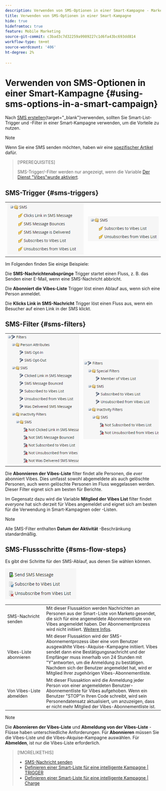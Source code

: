 ```yaml
---
description: Verwenden von SMS-Optionen in einer Smart-Kampagne - Marketo-Dokumente - Produktdokumentation
title: Verwenden von SMS-Optionen in einer Smart-Kampagne
hide: true
hidefromtoc: true
feature: Mobile Marketing
source-git-commit: c3bad3c7d32259a9989227c1d6fa43bc693dd814
workflow-type: tm+mt
source-wordcount: '406'
ht-degree: 2%

---
```


# Verwenden von SMS-Optionen in einer Smart-Kampagne {#using-sms-options-in-a-smart-campaign}

Nach [SMS erstellen](/help/marketo/product-docs/mobile-marketing/vibes-sms-messages/create-an-sms-message-2.md){target="_blank"}verwenden, sollten Sie Smart-List-Trigger und -Filter in einer Smart-Kampagne verwenden, um die Vorteile zu nutzen.

>[!NOTE]
>
>Wenn Sie eine SMS senden möchten, haben wir eine [spezifischer Artikel](/help/marketo/product-docs/mobile-marketing/vibes-sms-messages/send-an-sms-message.md) dafür.

>[!PREREQUISITES]
>
>SMS-Trigger/-Filter werden nur angezeigt, wenn die Variable [Der Dienst &quot;Vibes&quot;wurde aktiviert](/help/marketo/product-docs/mobile-marketing/admin/add-vibes-as-a-launchpoint-service.md).

## SMS-Trigger {#sms-triggers}

<table>
  <tr>
    <td><img src="assets/using-sms-options-in-a-smart-campaign-1.png"></td>
    <td><img src="assets/using-sms-options-in-a-smart-campaign-2.png"></td>
  </tr>
</table>

Im Folgenden finden Sie einige Beispiele:

Die **SMS-Nachrichtenabsprünge** Trigger startet einen Fluss, z. B. das Senden einer E-Mail, wenn eine SMS-Nachricht abbricht.

Die **Abonniert die Vibes-Liste** Trigger löst einen Ablauf aus, wenn sich eine Person anmeldet.

Die **Klicks Link in SMS-Nachricht** Trigger löst einen Fluss aus, wenn ein Besucher auf einen Link in der SMS klickt.

## SMS-Filter {#sms-filters}

<table>
  <tr>
    <td><img src="assets/using-sms-options-in-a-smart-campaign-3.png"></td>
    <td><img src="assets/using-sms-options-in-a-smart-campaign-4.png"></td>
  </tr>
</table>

Die **Abonnieren der Vibes-Liste** filter findet alle Personen, die *ever* abonniert Vibes. Dies umfasst sowohl abgemeldete als auch gelöschte Personen, auch wenn gelöschte Personen im Fluss weggelassen werden. Dieser Filter eignet sich am besten für Berichte.

Im Gegensatz dazu wird die Variable **Mitglied der Vibes List** filter findet _everyone_ hat sich derzeit für Vibes angemeldet und eignet sich am besten für die Verwendung in Smart-Kampagnen oder -Listen.

>[!NOTE]
>
>Alle SMS-Filter enthalten **Datum der Aktivität** -Beschränkung standardmäßig.

## SMS-Flussschritte {#sms-flow-steps}

Es gibt drei Schritte für den SMS-Ablauf, aus denen Sie wählen können.

![](assets/using-sms-options-in-a-smart-campaign-5.png)

<table>
<tbody>
  <tr>
    <td style="width:25%">SMS-Nachricht senden</td>
    <td>Mit dieser Flussaktion werden Nachrichten an Personen aus der Smart-Liste von Marketo gesendet, die sich für eine angemeldete Abonnementliste von Vibes angemeldet haben. Der Abonnementprozess wird nicht initiiert. <a href="/help/marketo/product-docs/mobile-marketing/vibes-sms-messages/send-an-sms-message.md">Weitere Infos</a>.</td>
  </tr>

<tr>
    <td style="width:25%">Vibes-Liste abonnieren</td>
    <td>Mit dieser Flussaktion wird der SMS-Abonnementprozess über eine vom Benutzer ausgewählte Vibes-Akquise-Kampagne initiiert. Vibes sendet dann eine Bestätigungsnachricht und der Empfänger muss innerhalb von 24 Stunden mit "Y"antworten, um die Anmeldung zu bestätigen. Nachdem sich der Benutzer angemeldet hat, wird er Mitglied Ihrer zugehörigen Vibes-Abonnementliste.</td>
  </tr>
  <tr>
    <td style="width:25%">Von Vibes-Liste abmelden</td>
    <td>Mit dieser Flussaktion wird die Anmeldung jeder Person von einer angemeldeten Benutzer-Abonnementliste für Vibes aufgehoben. Wenn ein Benutzer "STOP"in Ihren Code schreibt, wird sein Personendatensatz aktualisiert, um anzuzeigen, dass er nicht mehr Mitglied der Vibes-Abonnementliste ist.</td>
  </tr>
  </tbody>
</table>

>[!NOTE]
>
>Die **Abonnieren der Vibes-Liste** und **Abmeldung von der Vibes-Liste** -Flüsse haben unterschiedliche Anforderungen. Für **Abonnieren** müssen Sie die Vibes-Liste und die Vibes-Akquise-Kampagne auswählen. Für **Abmelden**, ist nur die Vibes-Liste erforderlich.

>[!MORELIKETHIS]
>
>* [SMS-Nachricht senden](/help/marketo/product-docs/mobile-marketing/vibes-sms-messages/send-an-sms-message.md)
>* [Definieren einer Smart-Liste für eine intelligente Kampagne | TRIGGER](/help/marketo/product-docs/core-marketo-concepts/smart-campaigns/creating-a-smart-campaign/define-smart-list-for-smart-campaign-trigger.md)
>* [Definieren einer Smart-Liste für eine intelligente Kampagne | Charge](/help/marketo/product-docs/core-marketo-concepts/smart-campaigns/creating-a-smart-campaign/define-smart-list-for-smart-campaign-batch.md)
